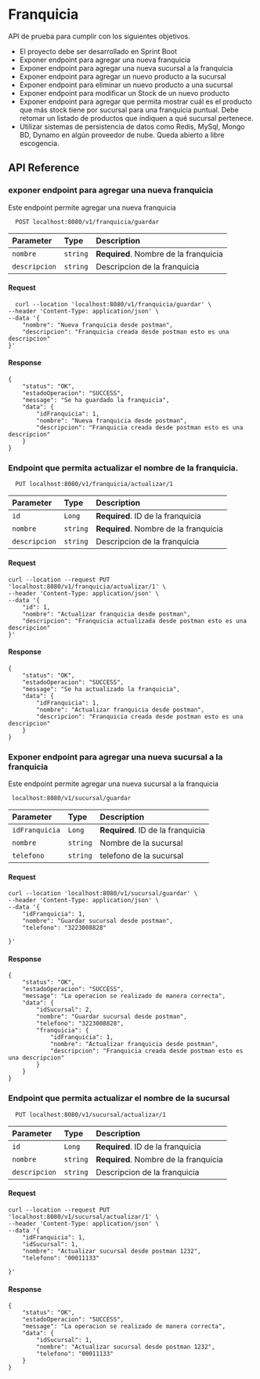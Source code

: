 # Franquicia

API de prueba para cumplir con los siguientes objetivos.

* El proyecto debe ser desarrollado en Sprint Boot
* Exponer endpoint para agregar una nueva franquicia
* Exponer endpoint para agregar una nueva sucursal a la franquicia
* Exponer endpoint para agregar un nuevo producto a la sucursal
* Exponer endpoint para eliminar un nuevo producto a una sucursal
* Exponer endpoint para modificar un Stock de un nuevo producto
* Exponer endpoint para agregar que permita mostrar cuál es el producto que más stock tiene por sucursal para una
franquicia puntual. Debe retomar un listado de productos que indiquen a qué sucursal pertenece.
* Utilizar sistemas de persistencia de datos como Redis, MySql, Mongo BD, Dynamo en algún proveedor de nube.
Queda abierto a libre escogencia.

## API Reference

### exponer endpoint para agregar una nueva franquicia
Este endpoint permite agregar una nueva franquicia

```http
  POST localhost:8080/v1/franquicia/guardar
```

| Parameter | Type     | Description                |
| :-------- | :------- | :------------------------- |
| `nombre` | `string` | **Required**. Nombre de la franquicia |
| `descripcion` | `string` |  Descripcion de la franquicia |

#### Request

```
  curl --location 'localhost:8080/v1/franquicia/guardar' \
--header 'Content-Type: application/json' \
--data '{
    "nombre": "Nueva franquicia desde postman",
    "descripcion": "Franquicia creada desde postman esto es una descripcion"
}'
```

#### Response

```
{
    "status": "OK",
    "estadoOperacion": "SUCCESS",
    "message": "Se ha guardado la franquicia",
    "data": {
        "idFranquicia": 1,
        "nombre": "Nueva franquicia desde postman",
        "descripcion": "Franquicia creada desde postman esto es una descripcion"
    }
}
```
### Endpoint que permita actualizar el nombre de la franquicia.
```http
  PUT localhost:8080/v1/franquicia/actualizar/1
```

| Parameter | Type     | Description                |
| :-------- | :------- | :------------------------- |
| `id` | `Long` | **Required**. ID de la franquicia |
| `nombre` | `string` | **Required**. Nombre de la franquicia |
| `descripcion` | `string` |  Descripcion de la franquicia |

#### Request

```
curl --location --request PUT 'localhost:8080/v1/franquicia/actualizar/1' \
--header 'Content-Type: application/json' \
--data '{
    "id": 1,
    "nombre": "Actualizar franquicia desde postman",
    "descripcion": "Franquicia actualizada desde postman esto es una descripcion"
}'
```

#### Response

```
{
    "status": "OK",
    "estadoOperacion": "SUCCESS",
    "message": "Se ha actualizado la franquicia",
    "data": {
        "idFranquicia": 1,
        "nombre": "Actualizar franquicia desde postman",
        "descripcion": "Franquicia creada desde postman esto es una descripcion"
    }
}
```

### Exponer endpoint para agregar una nueva sucursal a la franquicia
Este endpoint permite agregar una nueva sucursal a la franquicia

```http
 localhost:8080/v1/sucursal/guardar
```

| Parameter | Type     | Description                |
| :-------- | :------- | :------------------------- |
| `idFranquicia` | `Long` | **Required**. ID de la franquicia |
| `nombre` | `string` |  Nombre de la sucursal |
| `telefono` | `string` |  telefono de la sucursal |

#### Request

```
curl --location 'localhost:8080/v1/sucursal/guardar' \
--header 'Content-Type: application/json' \
--data '{
    "idFranquicia": 1,
    "nombre": "Guardar sucursal desde postman",
    "telefono": "3223008828"

}'
```

#### Response

```
{
    "status": "OK",
    "estadoOperacion": "SUCCESS",
    "message": "La operacion se realizado de manera correcta",
    "data": {
        "idSucursal": 2,
        "nombre": "Guardar sucursal desde postman",
        "telefono": "3223008828",
        "franquicia": {
            "idFranquicia": 1,
            "nombre": "Actualizar franquicia desde postman",
            "descripcion": "Franquicia creada desde postman esto es una descripcion"
        }
    }
}
```

### Endpoint que permita actualizar el nombre de la sucursal
```http
  PUT localhost:8080/v1/sucursal/actualizar/1
```

| Parameter | Type     | Description                |
| :-------- | :------- | :------------------------- |
| `id` | `Long` | **Required**. ID de la franquicia |
| `nombre` | `string` | **Required**. Nombre de la franquicia |
| `descripcion` | `string` |  Descripcion de la franquicia |

#### Request

```
curl --location --request PUT 'localhost:8080/v1/sucursal/actualizar/1' \
--header 'Content-Type: application/json' \
--data '{
    "idFranquicia": 1,
    "idSucursal": 1,
    "nombre": "Actualizar sucursal desde postman 1232",
    "telefono": "00011133"

}'
```

#### Response

```
{
    "status": "OK",
    "estadoOperacion": "SUCCESS",
    "message": "La operacion se realizado de manera correcta",
    "data": {
        "idSucursal": 1,
        "nombre": "Actualizar sucursal desde postman 1232",
        "telefono": "00011133"
    }
}
```